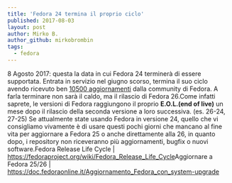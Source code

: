 ```yaml
---
title: 'Fedora 24 termina il proprio ciclo'
published: 2017-08-03
layout: post
author: Mirko B.
author_github: mirkobrombin
tags:
  - fedora
---
```

8 Agosto 2017: questa la data in cui Fedora 24 terminerà di essere supportata. Entrata in servizio nel giugno scorso, termina il suo ciclo avendo ricevuto ben <a href="https://bodhi.fedoraproject.org/releases/F24">10500 aggiornamenti</a> dalla community di Fedora. A farla terminare non sarà il caldo, ma il rilascio di Fedora 26.Come infatti saprete, le versioni di Fedora raggiungono il proprio <strong>E.O.L.(end of live)</strong> un mese dopo il rilascio della seconda versione a loro successiva. (es. 26-24, 27-25) Se attualmente state usando Fedora in versione 24, quello che vi consigliamo vivamente è di usare questi pochi giorni che mancano al fine vita per aggiornare a Fedora 25 o anche direttamente alla 26, in quanto dopo, i repository non riceveranno più aggiornamenti, bugfix o nuovi software.Fedora Release Life Cycle | <a href="https://fedoraproject.org/wiki/Fedora_Release_Life_Cycle">https://fedoraproject.org/wiki/Fedora_Release_Life_Cycle</a>Aggiornare a Fedora 25/26 | <a href="https://doc.fedoraonline.it/Aggiornamento_Fedora_con_system-upgrade">https://doc.fedoraonline.it/Aggiornamento_Fedora_con_system-upgrade</a>